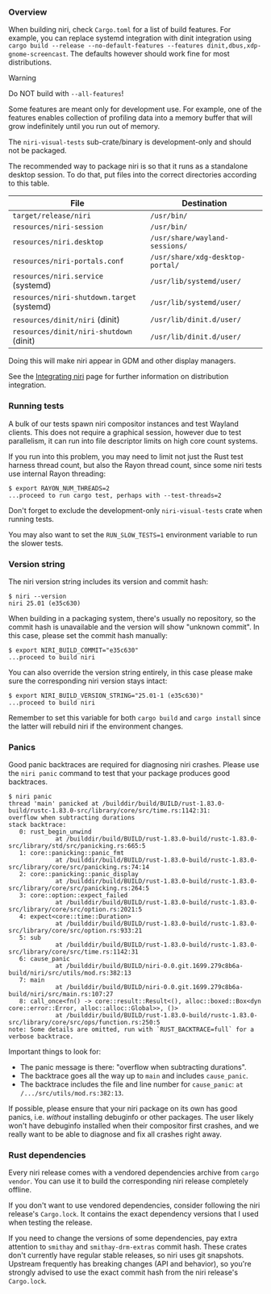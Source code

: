 ### Overview

When building niri, check `Cargo.toml` for a list of build features.
For example, you can replace systemd integration with dinit integration using `cargo build --release --no-default-features --features dinit,dbus,xdp-gnome-screencast`.
The defaults however should work fine for most distributions.

> [!WARNING]
> Do NOT build with `--all-features`!
>
> Some features are meant only for development use.
> For example, one of the features enables collection of profiling data into a memory buffer that will grow indefinitely until you run out of memory.

The `niri-visual-tests` sub-crate/binary is development-only and should not be packaged.

The recommended way to package niri is so that it runs as a standalone desktop session.
To do that, put files into the correct directories according to this table.

| File | Destination |
| ---- | ----------- |
| `target/release/niri` | `/usr/bin/` |
| `resources/niri-session` | `/usr/bin/` |
| `resources/niri.desktop` | `/usr/share/wayland-sessions/` |
| `resources/niri-portals.conf` | `/usr/share/xdg-desktop-portal/` |
| `resources/niri.service` (systemd) | `/usr/lib/systemd/user/` |
| `resources/niri-shutdown.target` (systemd) | `/usr/lib/systemd/user/` |
| `resources/dinit/niri` (dinit) | `/usr/lib/dinit.d/user/` |
| `resources/dinit/niri-shutdown` (dinit) | `/usr/lib/dinit.d/user/` |

Doing this will make niri appear in GDM and other display managers.

See the [Integrating niri](./Integrating-niri.md) page for further information on distribution integration.

### Running tests

A bulk of our tests spawn niri compositor instances and test Wayland clients.
This does not require a graphical session, however due to test parallelism, it can run into file descriptor limits on high core count systems.

If you run into this problem, you may need to limit not just the Rust test harness thread count, but also the Rayon thread count, since some niri tests use internal Rayon threading:

```
$ export RAYON_NUM_THREADS=2
...proceed to run cargo test, perhaps with --test-threads=2
```

Don't forget to exclude the development-only `niri-visual-tests` crate when running tests.

You may also want to set the `RUN_SLOW_TESTS=1` environment variable to run the slower tests.

### Version string

The niri version string includes its version and commit hash:

```
$ niri --version
niri 25.01 (e35c630)
```

When building in a packaging system, there's usually no repository, so the commit hash is unavailable and the version will show "unknown commit".
In this case, please set the commit hash manually:

```
$ export NIRI_BUILD_COMMIT="e35c630"
...proceed to build niri
```

You can also override the version string entirely, in this case please make sure the corresponding niri version stays intact:

```
$ export NIRI_BUILD_VERSION_STRING="25.01-1 (e35c630)"
...proceed to build niri
```

Remember to set this variable for both `cargo build` and `cargo install` since the latter will rebuild niri if the environment changes.

### Panics

Good panic backtraces are required for diagnosing niri crashes.
Please use the `niri panic` command to test that your package produces good backtraces.

```
$ niri panic
thread 'main' panicked at /builddir/build/BUILD/rust-1.83.0-build/rustc-1.83.0-src/library/core/src/time.rs:1142:31:
overflow when subtracting durations
stack backtrace:
   0: rust_begin_unwind
             at /builddir/build/BUILD/rust-1.83.0-build/rustc-1.83.0-src/library/std/src/panicking.rs:665:5
   1: core::panicking::panic_fmt
             at /builddir/build/BUILD/rust-1.83.0-build/rustc-1.83.0-src/library/core/src/panicking.rs:74:14
   2: core::panicking::panic_display
             at /builddir/build/BUILD/rust-1.83.0-build/rustc-1.83.0-src/library/core/src/panicking.rs:264:5
   3: core::option::expect_failed
             at /builddir/build/BUILD/rust-1.83.0-build/rustc-1.83.0-src/library/core/src/option.rs:2021:5
   4: expect<core::time::Duration>
             at /builddir/build/BUILD/rust-1.83.0-build/rustc-1.83.0-src/library/core/src/option.rs:933:21
   5: sub
             at /builddir/build/BUILD/rust-1.83.0-build/rustc-1.83.0-src/library/core/src/time.rs:1142:31
   6: cause_panic
             at /builddir/build/BUILD/niri-0.0.git.1699.279c8b6a-build/niri/src/utils/mod.rs:382:13
   7: main
             at /builddir/build/BUILD/niri-0.0.git.1699.279c8b6a-build/niri/src/main.rs:107:27
   8: call_once<fn() -> core::result::Result<(), alloc::boxed::Box<dyn core::error::Error, alloc::alloc::Global>>, ()>
             at /builddir/build/BUILD/rust-1.83.0-build/rustc-1.83.0-src/library/core/src/ops/function.rs:250:5
note: Some details are omitted, run with `RUST_BACKTRACE=full` for a verbose backtrace.
```

Important things to look for:

- The panic message is there: "overflow when subtracting durations".
- The backtrace goes all the way up to `main` and includes `cause_panic`.
- The backtrace includes the file and line number for `cause_panic`: `at /.../src/utils/mod.rs:382:13`.

If possible, please ensure that your niri package on its own has good panics, i.e. *without* installing debuginfo or other packages.
The user likely won't have debuginfo installed when their compositor first crashes, and we really want to be able to diagnose and fix all crashes right away.

### Rust dependencies

Every niri release comes with a vendored dependencies archive from `cargo vendor`.
You can use it to build the corresponding niri release completely offline.

If you don't want to use vendored dependencies, consider following the niri release's `Cargo.lock`.
It contains the exact dependency versions that I used when testing the release.

If you need to change the versions of some dependencies, pay extra attention to `smithay` and `smithay-drm-extras` commit hash.
These crates don't currently have regular stable releases, so niri uses git snapshots.
Upstream frequently has breaking changes (API and behavior), so you're strongly advised to use the exact commit hash from the niri release's `Cargo.lock`.
